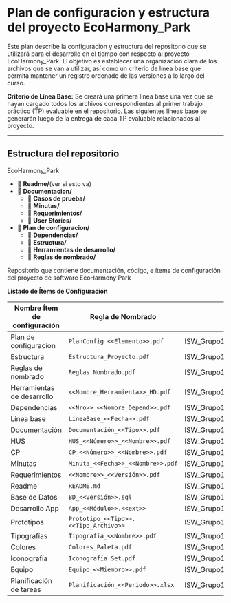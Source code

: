 # Plan de configuracion y estructura del proyecto EcoHarmony_Park

Este plan describe la configuración y estructura del repositorio que se utilizará para el desarrollo en el tiempo con respecto al proyecto EcoHarmony_Park. El objetivo es establecer una organización clara de los archivos que se van a utilizar, así como un criterio de línea base que permita mantener un registro ordenado de las versiones a lo largo del curso.

**Criterio de Línea Base:**
Se creará una primera línea base una vez que se hayan cargado todos los archivos correspondientes al primer trabajo práctico (TP) evaluable en el repositorio. Las siguientes líneas base se generarán luego de la entrega de cada TP evaluable relacionados al proyecto.

---

## **Estructura del repositorio**
EcoHarmony_Park
- 📂 **Readme/**(ver si esto va)
- 📂 **Documentacion/**
  - 📂 **Casos de prueba/**
  - 📂 **Minutas/**
  - 📂 **Requerimientos/**
  - 📂 **User Stories/**
- 📂 **Plan de configuracion/**
  - 📂 **Dependencias/**
  - 📂 **Estructura/**
  - 📂 **Herramientas de desarrollo/**
  - 📂 **Reglas de nombrado/**



Repositorio que contiene documentación, código, e ítems de configuración del proyecto de software EcoHarmony Park


**Listado de Ítems de Configuración**

| Nombre Ítem de configuración  | Regla de Nombrado                      | Ubicación Física                                            |
|-------------------------------|----------------------------------------|-------------------------------------------------------------|
| Plan de configuracion         | `PlanConfig_<<Elemento>>.pdf`          | ISW_Grupo11_2025/EcoHarmonyPark                             |
| Estructura                    | `Estructura_Proyecto.pdf`              | ISW_Grupo11_2025/EcoHarmonyPark/Plan_de_configuracion       |
| Reglas de nombrado            | `Reglas_Nombrado.pdf`                  | ISW_Grupo11_2025/EcoHarmonyPark/Plan_de_configuracion       |
| Herramientas de desarrollo    | `<<Nombre_Herramienta>>_HD.pdf`        | ISW_Grupo11_2025/EcoHarmonyPark/Plan_de_configuracion       |
| Dependencias                  | `<<Nro>>_<<Nombre_Depend>>.pdf`        | ISW_Grupo11_2025/EcoHarmonyPark/Plan_de_configuracion       |
| Línea base                    | `LineaBase_<<Fecha>>.pdf`              | ISW_Grupo11_2025/EcoHarmonyPark/Plan_de_configuracion       |
| Documentación                 | `Documentación_<<Tipo>>.pdf`           | ISW_Grupo11_2025/EcoHarmonyPark                             |
| HUS                           | `HUS_<<Número>>_<<Nombre>>.pdf`        | ISW_Grupo11_2025/EcoHarmonyPark/Documentacion               |
| CP                            | `CP_<<Número>>_<<Nombre>>.pdf`         | ISW_Grupo11_2025/EcoHarmonyPark/Documentacion               |
| Minutas                       | `Minuta_<<Fecha>>_<<Nombre>>.pdf`      | ISW_Grupo11_2025/EcoHarmonyPark/Documentacion               |
| Requerimientos                | `<<Nombre>>_<<Versión>>.pdf`           | ISW_Grupo11_2025/EcoHarmonyPark/Documentacion               |
| Readme                        | `README.md`                            | ISW_Grupo11_2025/EcoHarmonyPark                             |
| Base de Datos                 | `BD_<<Versión>>.sql`                   | ISW_Grupo11_2025/EcoHarmonyPark                             |
| Desarrollo App                | `App_<<Módulo>>.<<ext>>`               | ISW_Grupo11_2025/EcoHarmonyPark                             |
| Prototipos                    | `Prototipo_<<Tipo>>.<<Tipo_Archivo>>`  | ISW_Grupo11_2025/EcoHarmonyPark/Desarrollo_App              |
| Tipografías                   | `Tipografía_<<Nombre>>.pdf`            | ISW_Grupo11_2025/EcoHarmonyPark/Desarrollo_App/Prototipos   |
| Colores                       | `Colores_Paleta.pdf`                   | ISW_Grupo11_2025/EcoHarmonyPark/Desarrollo_App/Prototipos   |
| Iconografía                   | `Iconografía_Set.pdf`                  | ISW_Grupo11_2025/EcoHarmonyPark/Desarrollo_App/Prototipos   |
| Equipo                        | `Equipo_<<Miembro>>.pdf`               | ISW_Grupo11_2025/EcoHarmonyPark                             |
| Planificación de tareas       | `Planificación_<<Periodo>>.xlsx`       | ISW_Grupo11_2025/EcoHarmonyPark                             |

